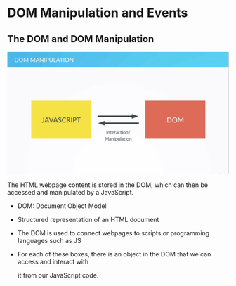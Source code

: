 # DOM Manipulation and Events

## The DOM and DOM Manipulation

![](../.gitbook/assets/screen-shot-2019-07-16-at-3.56.44-pm.png)

 The HTML webpage content is stored in the DOM, which can then be accessed and manipulated by a JavaScript.

* DOM: Document Object Model
* Structured representation of an HTML document
* The DOM is used to connect webpages to scripts or programming languages such as JS
* For each of these boxes, there is an object in the DOM that we can access and interact with

  it from our JavaScript code.



